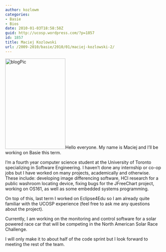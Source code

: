 ```yaml
---
author: kozlowm
categories:
- Basie
- Bios
date: 2010-01-03T18:58:58Z
guid: http://ucosp.wordpress.com/?p=1857
id: 1857
title: Maciej Kozlowski
url: /2009-2010/basie/2010/01/maciej-kozlowski-2/
---
```


<img class="alignleft size-full wp-image-519" title="blogPic" src="http://ucosp.files.wordpress.com/2009/09/blogpic.jpg" alt="blogPic" width="193" height="290" srcset="http://ucosp.ca/wp-content/uploads/2009/09/blogpic.jpg 269w, http://ucosp.ca/wp-content/uploads/2009/09/blogpic-199x300.jpg 199w" sizes="(max-width: 193px) 100vw, 193px" />Hello everyone. My name is Maciej and I&#8217;ll be working on Basie this term.

I&#8217;m a fourth year computer science student at the University of Toronto specializing in Software Engineering. I haven&#8217;t done any internship or co-op jobs but I have worked on many projects, academically and otherwise. These include: developing image differencing software, HCI research for a public washroom locating device, fixing bugs for the JFreeChart project, working on OS161, as well as some embedded systems programming.
  
On top of this, last term I worked on Eclipse4Edu so I am already quite familiar with the UCOSP experience (feel free to ask me any questions about the project).

Currently, I am working on the monitoring and control software for a solar powered race car that will be competing in the North American Solar Race Challenge.

I will only make it to about half of the code sprint but I look forward to meeting the rest of the team.